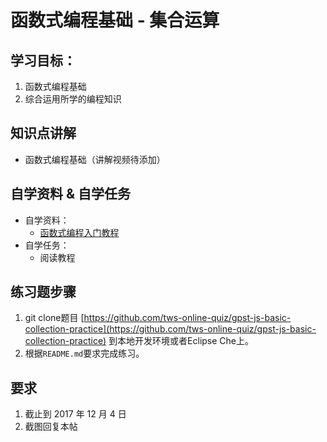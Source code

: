 # 函数式编程基础 - 集合运算

## 学习目标：

1. 函数式编程基础
2. 综合运用所学的编程知识

## 知识点讲解

- 函数式编程基础（讲解视频待添加）

## 自学资料 & 自学任务

- 自学资料：
  - [函数式编程入门教程](http://www.ruanyifeng.com/blog/2017/02/fp-tutorial.html)
- 自学任务：
  - 阅读教程

## 练习题步骤

1. git clone题目 [https://github.com/tws-online-quiz/gpst-js-basic-collection-practice](https://github.com/tws-online-quiz/gpst-js-basic-collection-practice) 到本地开发环境或者Eclipse Che上。
2. 根据`README.md`要求完成练习。

## 要求

1. 截止到 2017 年 12 月 4 日
2. 截图回复本帖

